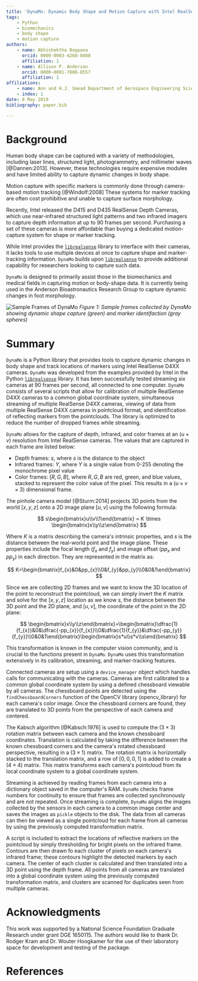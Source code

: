 ```yaml
---
title: 'DynaMo: Dynamic Body Shape and Motion Capture with Intel RealSense Cameras'
tags:
    - Python
    - biomechanics
    - body shape
    - motion capture
authors:
    - name: Abhishektha Boppana
      orcid: 0000-0003-4260-0488
      affiliation: 1
    - name: Allison P. Anderson
      orcid: 0000-0001-7808-8557
      affiliation: 1
affiliations:
    - name: Ann and H.J. Smead Department of Aerospace Engineering Sciences, University of Colorado Boulder
    - index: 1
date: 8 May 2019
bibliography: paper.bib

---
```


# Background 

Human body shape can be captured with a variety of methodologies, including laser lines, structured light, photogrammetry, and millimeter waves [@Dannen:2013].
However, these technologies require expensive modules and have limited ability to capture dynamic changes in body shape. 

Motion capture with specific markers is commonly done through camera-based motion tracking [@Windolf:2008]
These systems for marker tracking are often cost prohibitive and unable to capture surface morphology.

Recently, Intel released the D415 and D435 RealSense Depth Cameras, which use near-infrared structured light patterns and two infrared imagers to capture depth information at up to 90 frames per second.
Purchasing a set of these cameras is more affordable than buying a dedicated motion-capture system for shape or marker tracking.

While Intel provides the [``librealsense``](https://github.com/IntelRealSense/librealsense)  library to interface with their cameras, it lacks tools to use multiple devices at once to capture shape and marker-tracking information.
``DynaMo`` builds upon [``librealsense``](https://github.com/IntelRealSense/librealsense) to provide additional capability for researchers looking to capture such data.

``DynaMo`` is designed to primarily assist those in the biomechanics and medical fields in capturing motion or body-shape data. 
It is currently being used in the Anderson Bioastronautics Research Group to capture dynamic changes in foot morphology. 

![Sample Frames of DynaMo](documentation/sampleFrames.png)
*Figure 1: Sample frames collected by DynaMo showing dynamic shape capture (green) and marker identifaction (gray spheres)*

# Summary

``DynaMo`` is a Python library that provides tools to capture dynamic changes in body shape and track locations of markers using Intel RealSense D4XX cameras. 
``DynaMo`` was developed from the examples provided by Intel in the Python [``librealsense``](https://github.com/IntelRealSense/librealsense) library. It has been successfully tested streaming six cameras at 90 frames per second, all connected to one computer. 
``DynaMo`` consists of several scripts that allow for calibration of multiple RealSense D4XX cameras to a common global coordinate system, simultaneous streaming of multiple RealSense D4XX cameras, viewing of data from multiple RealSense D4XX cameras in pointcloud format, and identification of reflecting markers from the pointclouds.
The library is optimized to reduce the number of dropped frames while streaming.

``DynaMo`` allows for the capture of depth, infrared, and color frames at an $(u \times v)$ resolution from Intel RealSense cameras.
The values that are captured in each frame are listed below:

* Depth frames: $s$, where $s$ is the distance to the object
* Infrared frames: $Y$, where $Y$ is a single value from 0-255 denoting the monochrome pixel value
* Color frames: $[R,G,B]$, where $R,G,B$ are red, green, and blue values, stacked to represent the color value of the pixel. This results in a $(u\times v \times 3)$ dimensional frame.

The pinhole camera model [@Sturm:2014] projects 3D points from the world $[x,y,z]$ onto a 2D image plane $[u,v]$ using the following formula:

$$
s\begin{bmatrix}u\\v\\1\end{bmatrix} = K \times \begin{bmatrix}x\\y\\z\end{bmatrix}
$$

Where $K$ is a matrix describing the camera's intrinsic properties, and $s$ is the distance between the real-world point and the image plane.
These properties include the focal length ($f_{x}$ and $f_{y}$) and image offset ($pp_{x}$ and $pp_{y}$) in each direction.
They are represented in the matrix as:

$$
K=\begin{bmatrix}f_{x}&0&pp_{x}\\0&f_{y}&pp_{y}\\0&0&1\end{bmatrix}
$$

Since we are collecting 2D frames and we want to know the 3D location of the point to reconstruct the pointcloud, we can simply invert the $K$ matrix and solve for the $[x,y,z]$ location as we know $s$, the distance between the 3D point and the 2D plane, and $[u,v]$, the coordinate of the point in the 2D plane:

$$
\begin{bmatrix}x\\y\\z\end{bmatrix}=\begin{bmatrix}\dfrac{1}{f_{x}}&0&\dfrac{-pp_{x}}{f_{x}}\\0&\dfrac{1}{f_{y}}&\dfrac{-pp_{y}}{f_{y}}\\0&0&1\end{bmatrix}\begin{bmatrix}s*u\\s*v\\s\end{bmatrix}
$$

This transformation is known in the computer vision community, and is crucial to the functions present in ``DynaMo``.
``DynaMo`` uses this transformation extensively in its calibration, streaming, and marker-tracking features.

Connected cameras are setup using a ``device_manager`` object which handles calls for communicating with the cameras. 
Cameras are first calibrated to a common global coordinate system by using a defined chessboard viewable by all cameras. 
The chessboard points are detected using the ``findChessboardCorners`` function of the OpenCV library (opencv_library) for each camera's color image.
Once the chessboard corners are found, they are translated to 3D points from the perspective of each camera and centered.  

The Kabsch algorithm [@Kabsch:1976] is used to compute the $(3\times3)$ rotation matrix between each camera and the known chessboard coordinates.
Translation is calculated by taking the difference between the known chessboard corners and the camera's rotated chessboard perspective, resulting in a $(3\times1)$ matrix.
The rotation matrix is horizontally stacked to the translation matrix, and a row of $[0,0,0,1]$ is added to create a $(4\times4)$ matrix.
This matrix transforms each camera's pointcloud from its local coordinate system to a global coordinate system.

Streaming is achieved by reading frames from each camera into a dictionary object saved in the computer's RAM. 
``DynaMo`` checks frame numbers for continuity to ensure that frames are collected synchronously and are not repeated. 
Once streaming is complete, ``DynaMo`` aligns the images collected by the sensors in each camera to a common image center and saves the images as ``pickle`` objects to the disk. 
The data from all cameras can then be viewed as a single pointcloud for each frame from all cameras by using the previously computed transformation matrix.

A script is included to extract the locations of reflective markers on the pointcloud by simply thresholding for bright pixels on the infrared frame. 
Contours are then drawn fo each cluster of pixels on each camera's infrared frame; these contours highlight the detected markers by each camera. 
The center of each cluster is calculated and then translated into a 3D point using the depth frame. 
All points from all cameras are translated into a global coordinate system using the previously computed transformation matrix, and clusters are scanned for duplicates seen from multiple cameras. 


# Acknowledgments
This work was supported by a National Science Foundation Graduate Research under grant DGE 1650115. The authors would like to thank Dr. Rodger Kram and Dr. Wouter Hoogkamer for the use of their laboratory space for development and testing of the package. 

# References
